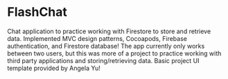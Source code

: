 # FlashChat
Chat application to practice working with Firestore to store and retrieve data. Implemented MVC design patterns, Cocoapods, Firebase authentication, and Firestore database! The app currently only works between two users, but this was more of a project to practice working with third party applications and storing/retrieving data.
Basic project UI template provided by Angela Yu!
